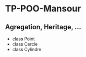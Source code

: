 # TP-POO-Mansour

## Agregation, Heritage, ...

<ul>
  <li>class Point</li>
  <li>class Cercle</li>
  <li>class Cylindre</li>
</ul>

